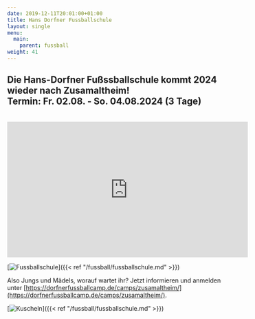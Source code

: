 ```yaml
---
date: 2019-12-11T20:01:00+01:00
title: Hans Dorfner Fussballschule
layout: single
menu:
  main:
    parent: fussball
weight: 41
---
```



## Die Hans-Dorfner Fußssballschule kommt 2024 wieder nach Zusamaltheim!<br> Termin: Fr. 02.08. - So. 04.08.2024 (3 Tage) 
<br>
<iframe width="560" height="315" src="https://www.youtube.com/embed/wetdtjVIxOQ" frameborder="0" allow="accelerometer; autoplay; encrypted-media; gyroscope; picture-in-picture" allowfullscreen></iframe>

[![Fussballschule](/images/fussballschule/fussballschule_24.jpg)]({{< ref "/fussball/fussballschule.md" >}})<br>

Also Jungs und Mädels, worauf wartet ihr? 
Jetzt informieren und anmelden unter [https://dorfnerfussballcamp.de/camps/zusamaltheim/](https://dorfnerfussballcamp.de/camps/zusamaltheim/).



[![Kuscheln](/images/fussballschule/kuscheln.jpeg)]({{< ref "/fussball/fussballschule.md" >}})

